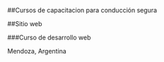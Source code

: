 ##Cursos de capacitacion para conducción segura

##Sitio web

###Curso de desarrollo web

Mendoza, Argentina